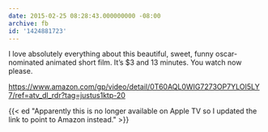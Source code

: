 ```yaml
---
date: 2015-02-25 08:28:43.000000000 -08:00
archive: fb
id: '1424881723'
---
```


I love absolutely everything about this beautiful, sweet, funny oscar-nominated animated short film. It’s $3 and 13 minutes. You watch now please.

https://www.amazon.com/gp/video/detail/0T60AQL0WIG7273OP7YLOI5LY7/ref=atv_dl_rdr?tag=justus1ktp-20

{{< ed "Apparently this is no longer available on Apple TV so I updated the link to point to Amazon instead." >}}
